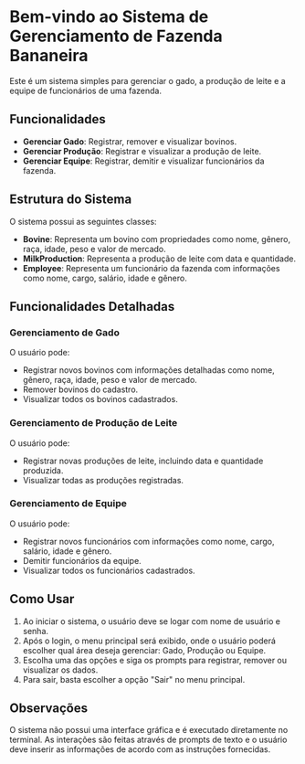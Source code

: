 <!DOCTYPE html>
<html lang="pt-br">
<head>
    <meta charset="UTF-8">
    <meta name="viewport" content="width=device-width, initial-scale=1.0">
</head>
<body>
    <h1>Bem-vindo ao Sistema de Gerenciamento de Fazenda Bananeira</h1>
    <p>Este é um sistema simples para gerenciar o gado, a produção de leite e a equipe de funcionários de uma fazenda.</p>
    <h2>Funcionalidades</h2>
    <ul>
        <li><strong>Gerenciar Gado</strong>: Registrar, remover e visualizar bovinos.</li>
        <li><strong>Gerenciar Produção</strong>: Registrar e visualizar a produção de leite.</li>
        <li><strong>Gerenciar Equipe</strong>: Registrar, demitir e visualizar funcionários da fazenda.</li>
    </ul>
    <h2>Estrutura do Sistema</h2>
    <p>O sistema possui as seguintes classes:</p>
    <ul>
        <li><strong>Bovine</strong>: Representa um bovino com propriedades como nome, gênero, raça, idade, peso e valor de mercado.</li>
        <li><strong>MilkProduction</strong>: Representa a produção de leite com data e quantidade.</li>
        <li><strong>Employee</strong>: Representa um funcionário da fazenda com informações como nome, cargo, salário, idade e gênero.</li>
    </ul>
    <h2>Funcionalidades Detalhadas</h2>
    <h3>Gerenciamento de Gado</h3>
    <p>O usuário pode:</p>
    <ul>
        <li>Registrar novos bovinos com informações detalhadas como nome, gênero, raça, idade, peso e valor de mercado.</li>
        <li>Remover bovinos do cadastro.</li>
        <li>Visualizar todos os bovinos cadastrados.</li>
    </ul>
    <h3>Gerenciamento de Produção de Leite</h3>
    <p>O usuário pode:</p>
    <ul>
        <li>Registrar novas produções de leite, incluindo data e quantidade produzida.</li>
        <li>Visualizar todas as produções registradas.</li>
    </ul>
    <h3>Gerenciamento de Equipe</h3>
    <p>O usuário pode:</p>
    <ul>
        <li>Registrar novos funcionários com informações como nome, cargo, salário, idade e gênero.</li>
        <li>Demitir funcionários da equipe.</li>
        <li>Visualizar todos os funcionários cadastrados.</li>
    </ul>
    <h2>Como Usar</h2>
    <ol>
        <li>Ao iniciar o sistema, o usuário deve se logar com nome de usuário e senha.</li>
        <li>Após o login, o menu principal será exibido, onde o usuário poderá escolher qual área deseja gerenciar: Gado, Produção ou Equipe.</li>
        <li>Escolha uma das opções e siga os prompts para registrar, remover ou visualizar os dados.</li>
        <li>Para sair, basta escolher a opção "Sair" no menu principal.</li>
    </ol>
    <h2>Observações</h2>
    <p>O sistema não possui uma interface gráfica e é executado diretamente no terminal. As interações são feitas através de prompts de texto e o usuário deve inserir as informações de acordo com as instruções fornecidas.</p>
</body>
</html>
